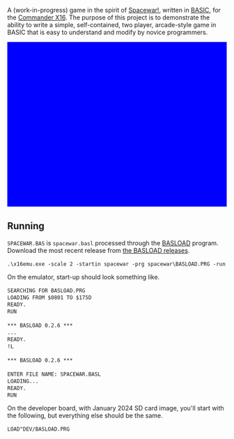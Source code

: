 A (work-in-progress) game in the spirit of
[Spacewar!](https://en.wikipedia.org/wiki/Spacewar!), written in
[BASIC](https://github.com/X16Community/x16-docs/blob/master/X16%20Reference%20-%2004%20-%20BASIC.md),
for the [Commander X16](https://www.commanderx16.com/).  The purpose of this
project is to demonstrate the ability to write a simple, self-contained, two
player, arcade-style game in BASIC that is easy to understand and modify by
novice programmers.

![gameplay recording from emulator](spacewar.gif)

## Running

`SPACEWAR.BAS` is `spacewar.basl` processed through the
[BASLOAD](https://github.com/stefan-b-jakobsson/basload) program.  Download the
most recent release from [the BASLOAD
releases](https://github.com/stefan-b-jakobsson/basload/releases).

```
.\x16emu.exe -scale 2 -startin spacewar -prg spacewar\BASLOAD.PRG -run
```

On the emulator, start-up should look something like.

```
SEARCHING FOR BASLOAD.PRG
LOADING FROM $0801 TO $175D
READY.
RUN

*** BASLOAD 0.2.6 ***
...
READY.
!L

*** BASLOAD 0.2.6 ***

ENTER FILE NAME: SPACEWAR.BASL
LOADING...
READY.
RUN
```

On the developer board, with January 2024 SD card image, you'll start with the
following, but everything else should be the same.

```
LOAD"DEV/BASLOAD.PRG
```
